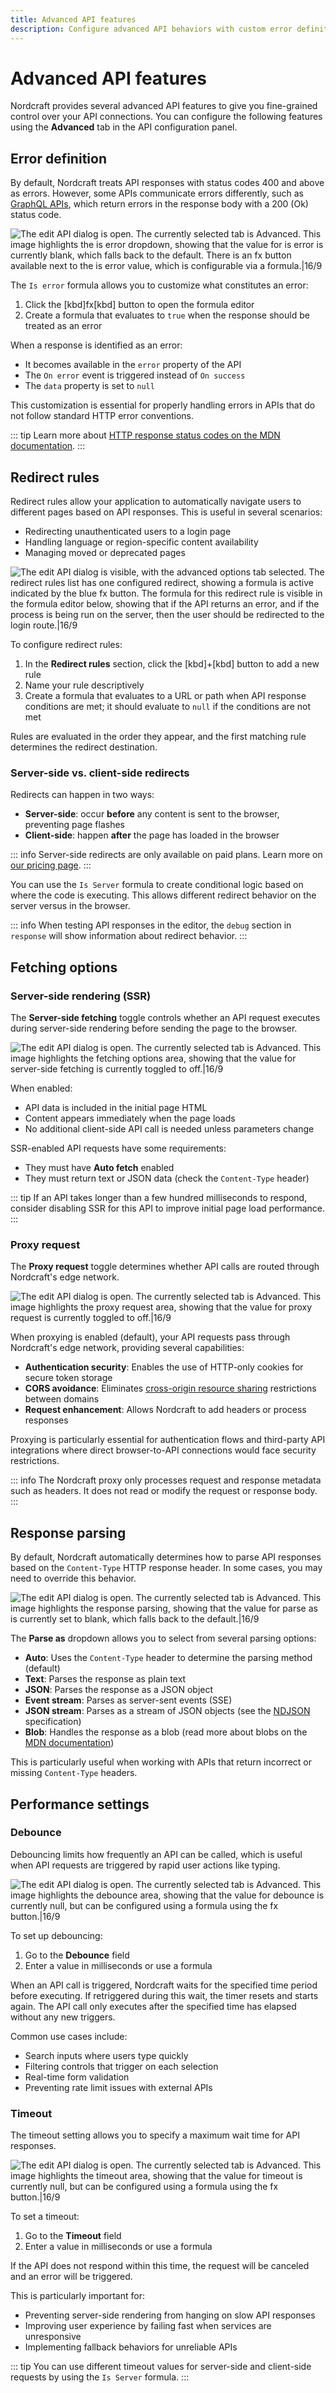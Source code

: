 ```yaml
---
title: Advanced API features
description: Configure advanced API behaviors with custom error definitions, redirects, server-side rendering options, proxying, and response parsing.
---
```


# Advanced API features

Nordcraft provides several advanced API features to give you fine-grained control over your API connections. You can configure the following features using the **Advanced** tab in the API configuration panel.

## Error definition

By default, Nordcraft treats API responses with status codes 400 and above as errors. However, some APIs communicate errors differently, such as [GraphQL APIs](https://graphql.org/learn/serving-over-http#response-format), which return errors in the response body with a 200 (Ok) status code.

![The edit API dialog is open. The currently selected tab is Advanced. This image highlights the is error dropdown, showing that the value for is error is currently blank, which falls back to the default. There is an fx button available next to the is error value, which is configurable via a formula.|16/9](configure-error-definition.webp 'Configure error definition')

The `Is error` formula allows you to customize what constitutes an error:

1. Click the [kbd]fx[kbd] button to open the formula editor
2. Create a formula that evaluates to `true` when the response should be treated as an error

When a response is identified as an error:

- It becomes available in the `error` property of the API
- The `On error` event is triggered instead of `On success`
- The `data` property is set to `null`

This customization is essential for properly handling errors in APIs that do not follow standard HTTP error conventions.

::: tip
Learn more about [HTTP response status codes on the MDN documentation](https://developer.mozilla.org/en-US/docs/Web/HTTP/Reference/Status).
:::

## Redirect rules

Redirect rules allow your application to automatically navigate users to different pages based on API responses. This is useful in several scenarios:

- Redirecting unauthenticated users to a login page
- Handling language or region-specific content availability
- Managing moved or deprecated pages

![The edit API dialog is visible, with the advanced options tab selected. The redirect rules list has one configured redirect, showing a formula is active indicated by the blue fx button. The formula for this redirect rule is visible in the formula editor below, showing that if the API returns an error, and if the process is being run on the server, then the user should be redirected to the login route.|16/9](configure-a-redirect-rule.webp 'Configure a redirect rule')

To configure redirect rules:

1. In the **Redirect rules** section, click the [kbd]+[kbd] button to add a new rule
2. Name your rule descriptively
3. Create a formula that evaluates to a URL or path when API response conditions are met; it should evaluate to `null` if the conditions are not met

Rules are evaluated in the order they appear, and the first matching rule determines the redirect destination.

### Server-side vs. client-side redirects

Redirects can happen in two ways:

- **Server-side**: occur **before** any content is sent to the browser, preventing page flashes
- **Client-side**: happen **after** the page has loaded in the browser

::: info
Server-side redirects are only available on paid plans. Learn more on [our pricing page](https://nordcraft.com/pricing).
:::

You can use the `Is Server` formula to create conditional logic based on where the code is executing. This allows different redirect behavior on the server versus in the browser.

::: info
When testing API responses in the editor, the `debug` section in `response` will show information about redirect behavior.
:::

## Fetching options

### Server-side rendering (SSR)

The **Server-side fetching** toggle controls whether an API request executes during server-side rendering before sending the page to the browser.

![The edit API dialog is open. The currently selected tab is Advanced. This image highlights the fetching options area, showing that the value for server-side fetching is currently toggled to off.|16/9](enable-server-side-fetching.webp 'Enable server-side fetching')

When enabled:

- API data is included in the initial page HTML
- Content appears immediately when the page loads
- No additional client-side API call is needed unless parameters change

SSR-enabled API requests have some requirements:

- They must have **Auto fetch** enabled
- They must return text or JSON data (check the `Content-Type` header)

::: tip
If an API takes longer than a few hundred milliseconds to respond, consider disabling SSR for this API to improve initial page load performance.
:::

### Proxy request

The **Proxy request** toggle determines whether API calls are routed through Nordcraft's edge network.

![The edit API dialog is open. The currently selected tab is Advanced. This image highlights the proxy request area, showing that the value for proxy request is currently toggled to off.|16/9](enable-proxying.webp 'Enable proxying')

When proxying is enabled (default), your API requests pass through Nordcraft's edge network, providing several capabilities:

- **Authentication security**: Enables the use of HTTP-only cookies for secure token storage
- **CORS avoidance**: Eliminates [cross-origin resource sharing](https://developer.mozilla.org/en-US/docs/Web/HTTP/Guides/CORS) restrictions between domains
- **Request enhancement**: Allows Nordcraft to add headers or process responses

Proxying is particularly essential for authentication flows and third-party API integrations where direct browser-to-API connections would face security restrictions.

::: info
The Nordcraft proxy only processes request and response metadata such as headers. It does not read or modify the request or response body.
:::

## Response parsing

By default, Nordcraft automatically determines how to parse API responses based on the `Content-Type` HTTP response header. In some cases, you may need to override this behavior.

![The edit API dialog is open. The currently selected tab is Advanced. This image highlights the response parsing, showing that the value for parse as is currently set to blank, which falls back to the default.|16/9](configure-response-parsing.webp 'Configure response parsing')

The **Parse as** dropdown allows you to select from several parsing options:

- **Auto**: Uses the `Content-Type` header to determine the parsing method (default)
- **Text**: Parses the response as plain text
- **JSON**: Parses the response as a JSON object
- **Event stream**: Parses as server-sent events (SSE)
- **JSON stream**: Parses as a stream of JSON objects (see the [NDJSON](https://github.com/ndjson/ndjson-spec) specification)
- **Blob**: Handles the response as a blob (read more about blobs on the [MDN documentation](https://developer.mozilla.org/en-US/docs/Web/API/Blob))

This is particularly useful when working with APIs that return incorrect or missing `Content-Type` headers.

## Performance settings

### Debounce

Debouncing limits how frequently an API can be called, which is useful when API requests are triggered by rapid user actions like typing.

![The edit API dialog is open. The currently selected tab is Advanced. This image highlights the debounce area, showing that the value for debounce is currently null, but can be configured using a formula using the fx button.|16/9](configure-debounce.webp 'Configure debouce')

To set up debouncing:

1. Go to the **Debounce** field
2. Enter a value in milliseconds or use a formula

When an API call is triggered, Nordcraft waits for the specified time period before executing. If retriggered during this wait, the timer resets and starts again. The API call only executes after the specified time has elapsed without any new triggers.

Common use cases include:

- Search inputs where users type quickly
- Filtering controls that trigger on each selection
- Real-time form validation
- Preventing rate limit issues with external APIs

### Timeout

The timeout setting allows you to specify a maximum wait time for API responses.

![The edit API dialog is open. The currently selected tab is Advanced. This image highlights the timeout area, showing that the value for timeout is currently null, but can be configured using a formula using the fx button.|16/9](configure-timeout.webp 'Configure timeout')

To set a timeout:

1. Go to the **Timeout** field
2. Enter a value in milliseconds or use a formula

If the API does not respond within this time, the request will be canceled and an error will be triggered.

This is particularly important for:

- Preventing server-side rendering from hanging on slow API responses
- Improving user experience by failing fast when services are unresponsive
- Implementing fallback behaviors for unreliable APIs

::: tip
You can use different timeout values for server-side and client-side requests by using the `Is Server` formula.
:::
